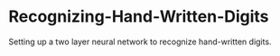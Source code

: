 # Recognizing-Hand-Written-Digits
Setting up a two layer neural network to recognize hand-written digits.  
